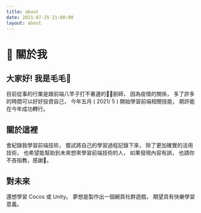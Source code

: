 ```yaml
---
title: about
date: 2021-07-25 21:00:00
layout: about
---
```


# 💬 關於我

## 大家好! 我是毛毛🙇
目前從事的行業是跟前端八竿子打不著邊的👨‍🍳廚師，
因為疫情的關係，
多了許多的時間可以好好投資自己，
今年五月 ( 2021/ 5 ) 開始學習前端相關技能，
期許能在今年成功轉行。

## 關於這裡
會紀錄我學習前端技術，
嘗試將自己的學習過程記錄下來，
除了更加確實的活用技術，
也希望能幫助到未來想來學習前端技術的人，
如果發現內容有誤，
也請你不吝指教，感謝🙏。

## 對未來
還想學習 Cocos 或 Unity。
夢想是製作出一個網頁社群遊戲，
期望具有快樂學習意義。
